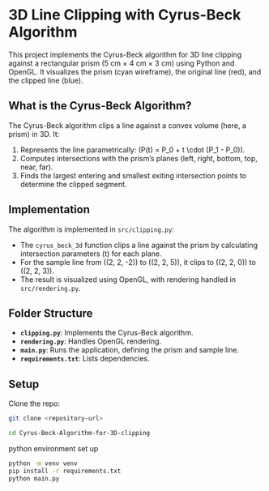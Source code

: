 # 3D Line Clipping with Cyrus-Beck Algorithm

This project implements the Cyrus-Beck algorithm for 3D line clipping against a rectangular prism (5 cm × 4 cm × 3 cm) using Python and OpenGL. It visualizes the prism (cyan wireframe), the original line (red), and the clipped line (blue).

## What is the Cyrus-Beck Algorithm?
The Cyrus-Beck algorithm clips a line against a convex volume (here, a prism) in 3D. It:
1. Represents the line parametrically: \(P(t) = P_0 + t \cdot (P_1 - P_0)\).
2. Computes intersections with the prism’s planes (left, right, bottom, top, near, far).
3. Finds the largest entering and smallest exiting intersection points to determine the clipped segment.

## Implementation
The algorithm is implemented in `src/clipping.py`:
- The `cyrus_beck_3d` function clips a line against the prism by calculating intersection parameters \(t\) for each plane.
- For the sample line from \((2, 2, -2)\) to \((2, 2, 5)\), it clips to \((2, 2, 0)\) to \((2, 2, 3)\).
- The result is visualized using OpenGL, with rendering handled in `src/rendering.py`.

## Folder Structure

- **`clipping.py`**: Implements the Cyrus-Beck algorithm.
- **`rendering.py`**: Handles OpenGL rendering.
- **`main.py`**: Runs the application, defining the prism and sample line.
- **`requirements.txt`**: Lists dependencies.

## Setup
Clone the repo:
   ```bash
   git clone <repository-url>
   
   cd Cyrus-Beck-Algorithm-for-3D-clipping
  
   ```
python environment set up

```bash
python -m venv venv
pip install -r requirements.txt
python main.py
```